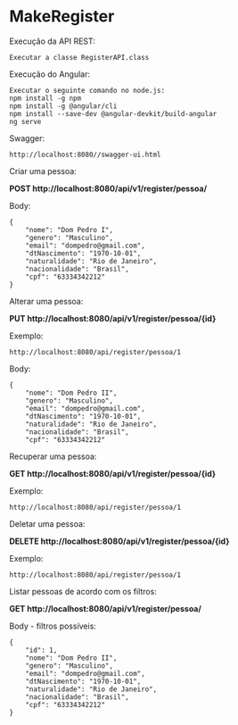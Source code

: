 # MakeRegister

Execução da API REST:
```
Executar a classe RegisterAPI.class
```

Execução do Angular:
```
Executar o seguinte comando no node.js: 
npm install -g npm 
npm install -g @angular/cli
npm install --save-dev @angular-devkit/build-angular
ng serve
```


Swagger:
```
http://localhost:8080//swagger-ui.html

```


Criar uma pessoa:

**POST http://localhost:8080/api/v1/register/pessoa/** 

Body:
```
{
    "nome": "Dom Pedro I",
    "genero": "Masculino",
    "email": "dompedro@gmail.com",
    "dtNascimento": "1970-10-01",
    "naturalidade": "Rio de Janeiro",
    "nacionalidade": "Brasil",
    "cpf": "63334342212"
}
```

Alterar uma pessoa:

**PUT http://localhost:8080/api/v1/register/pessoa/{id}**

Exemplo:
```
http://localhost:8080/api/register/pessoa/1
```
Body:
```
{
    "nome": "Dom Pedro II",
    "genero": "Masculino",
    "email": "dompedro@gmail.com",
    "dtNascimento": "1970-10-01",
    "naturalidade": "Rio de Janeiro",
    "nacionalidade": "Brasil",
    "cpf": "63334342212"
```


Recuperar uma pessoa:

**GET http://localhost:8080/api/v1/register/pessoa/{id}**

Exemplo:
```
http://localhost:8080/api/register/pessoa/1
```

Deletar uma pessoa:

**DELETE http://localhost:8080/api/v1/register/pessoa/{id}**

Exemplo:
```
http://localhost:8080/api/register/pessoa/1
```

Listar pessoas de acordo com os filtros:

**GET http://localhost:8080/api/v1/register/pessoa/** 

Body - filtros possíveis:
```
{
    "id": 1,
    "nome": "Dom Pedro II",
    "genero": "Masculino",
    "email": "dompedro@gmail.com",
    "dtNascimento": "1970-10-01",
    "naturalidade": "Rio de Janeiro",
    "nacionalidade": "Brasil",
    "cpf": "63334342212"
}
```
